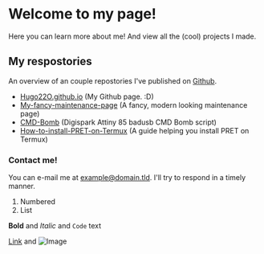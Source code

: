 # Welcome to my page! 
Here you can learn more about me! And view all the (cool) projects I made. 
## My respostories
An overview of an couple repostories I've published on [Github](https://github.com/Hugo22O).

- [Hugo22O.github.io](https://github.com/Hugo22O/Hugo22O.github.io) (My Github page. :D)
- [My-fancy-maintenance-page](https://github.com/Hugo22O/My-fancy-maintenance-page) (A fancy, modern looking maintenance page)
- [CMD-Bomb](https://github.com/Hugo22O/CMD-Bomb) (Digispark Attiny 85 badusb CMD Bomb script)
- [How-to-install-PRET-on-Termux](https://github.com/Hugo22O/How-to-install-PRET-on-Termux) (A guide helping you install PRET on Termux)


### Contact me! 
You can e-mail me at [example@domain.tld](#). I'll try to respond in a timely manner.




1. Numbered
2. List

**Bold** and _Italic_ and `Code` text

[Link](url) and ![Image](src)
